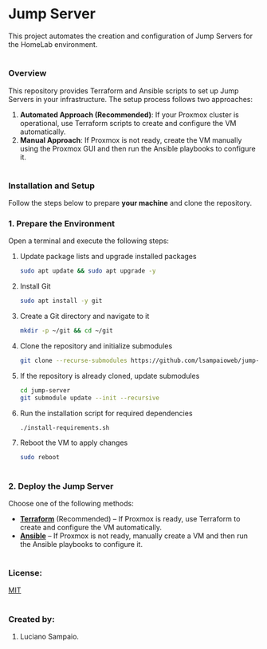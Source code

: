 # Jump Server

This project automates the creation and configuration of Jump Servers for the HomeLab environment.

#
### Overview

This repository provides Terraform and Ansible scripts to set up Jump Servers in your infrastructure. The setup process follows two approaches:

1. **Automated Approach (Recommended)**: If your Proxmox cluster is operational, use Terraform scripts to create and configure the VM automatically.
2. **Manual Approach**: If Proxmox is not ready, create the VM manually using the Proxmox GUI and then run the Ansible playbooks to configure it.

#
### Installation and Setup

Follow the steps below to prepare **your machine** and clone the repository.

### 1. Prepare the Environment

Open a terminal and execute the following steps:

1. Update package lists and upgrade installed packages
    ```bash
    sudo apt update && sudo apt upgrade -y
    ```

1. Install Git
    ```bash
    sudo apt install -y git
    ```

1. Create a Git directory and navigate to it
    ```bash
    mkdir -p ~/git && cd ~/git
    ```

1. Clone the repository and initialize submodules
    ```bash
    git clone --recurse-submodules https://github.com/lsampaioweb/jump-server.git
    ```

1. If the repository is already cloned, update submodules
    ```bash
    cd jump-server
    git submodule update --init --recursive
    ```

1. Run the installation script for required dependencies
    ```bash
    ./install-requirements.sh
    ```

1. Reboot the VM to apply changes
    ```bash
    sudo reboot
    ```

#
### 2. Deploy the Jump Server

Choose one of the following methods:

- **[Terraform](terraform/README.md "Terraform")** (Recommended) – If Proxmox is ready, use Terraform to create and configure the VM automatically.
- **[Ansible](ansible/README.md "Ansible")** – If Proxmox is not ready, manually create a VM and then run the Ansible playbooks to configure it.

#
### License:

[MIT](LICENSE "MIT License")

#
### Created by:

1. Luciano Sampaio.
